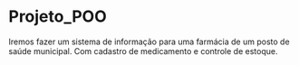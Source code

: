 # Projeto_POO

Iremos fazer um sistema de informação para uma farmácia de um posto de saúde municipal.
Com cadastro de medicamento e controle de estoque.
